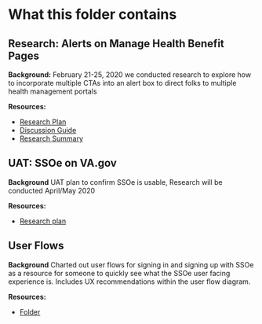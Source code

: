 # What this folder contains


## Research: Alerts on Manage Health Benefit Pages
**Background:** February 21-25, 2020 we conducted research to explore how to incorporate multiple CTAs into an alert box to direct folks to multiple health management portals

**Resources:** 
- [Research Plan](https://github.com/department-of-veterans-affairs/va.gov-team/blob/master/products/identity/sso/ux-research/alerts/research-plan.md)
- [Discussion Guide](https://github.com/department-of-veterans-affairs/va.gov-team/blob/master/products/identity/sso/ux-research/alerts/discussion-guide.md)
- [Research Summary](https://github.com/department-of-veterans-affairs/va.gov-team/blob/master/products/identity/sso/ux-research/alerts/research-summary.md)

## UAT: SSOe on VA.gov
**Background** UAT plan to confirm SSOe is usable, Research will be conducted April/May 2020 

**Resources:** 
- [Research plan](https://github.com/department-of-veterans-affairs/va.gov-team/blob/master/products/identity/sso/ux-research/UAT/UAT-plan.md)

## User Flows
**Background** Charted out user flows for signing in and signing up with SSOe as a resource for someone to quickly see what the SSOe user facing experience is. Includes UX recommendations within the user flow diagram. 

**Resources:** 
- [Folder](https://github.com/department-of-veterans-affairs/va.gov-team/tree/master/products/identity/sso/ux-research/ssoe-user-flows)

